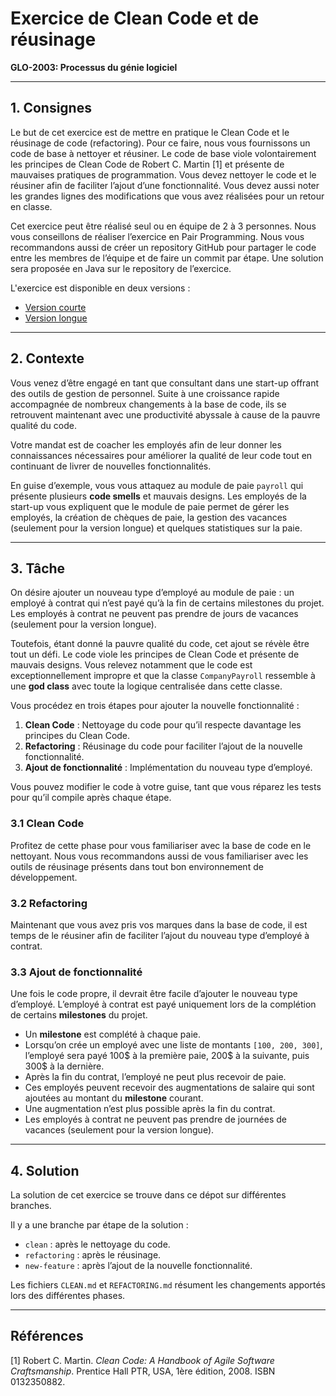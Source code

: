 # Exercice de Clean Code et de réusinage

**GLO-2003: Processus du génie logiciel**

---

## 1. Consignes

Le but de cet exercice est de mettre en pratique le Clean Code et le réusinage de code (refactoring). Pour ce faire, 
nous vous fournissons un code de base à nettoyer et réusiner. Le code de base viole volontairement les principes de 
Clean Code de Robert C. Martin [1] et présente de mauvaises pratiques de programmation. Vous devez nettoyer le code 
et le réusiner afin de faciliter l’ajout d’une fonctionnalité. Vous devez aussi noter les grandes lignes des 
modifications que vous avez réalisées pour un retour en classe.

Cet exercice peut être réalisé seul ou en équipe de 2 à 3 personnes. Nous vous conseillons de réaliser l’exercice en 
Pair Programming. Nous vous recommandons aussi de créer un repository GitHub pour partager le code entre les membres 
de l’équipe et de faire un commit par étape. Une solution sera proposée en Java sur le repository de l’exercice.

L'exercice est disponible en deux versions : 
- [Version courte](https://github.com/glo2003/Exercice-CleanCode-Refactoring-Court)
- [Version longue](https://github.com/glo2003/Exercice-CleanCode-Refactoring)

---

## 2. Contexte

Vous venez d’être engagé en tant que consultant dans une start-up offrant des outils de gestion de personnel. Suite 
à une croissance rapide accompagnée de nombreux changements à la base de code, ils se retrouvent maintenant avec une 
productivité abyssale à cause de la pauvre qualité du code.

Votre mandat est de coacher les employés afin de leur donner les connaissances nécessaires pour améliorer la qualité 
de leur code tout en continuant de livrer de nouvelles fonctionnalités.

En guise d’exemple, vous vous attaquez au module de paie `payroll` qui présente plusieurs **code smells** et mauvais 
designs. Les employés de la start-up vous expliquent que le module de paie permet de gérer les employés, la création 
de chèques de paie, la gestion des vacances (seulement pour la version longue) et quelques statistiques sur la paie.

---

## 3. Tâche

On désire ajouter un nouveau type d’employé au module de paie : un employé à contrat qui n’est payé qu’à la fin de 
certains milestones du projet. Les employés à contrat ne peuvent pas prendre de jours de vacances 
(seulement pour la version longue).

Toutefois, étant donné la pauvre qualité du code, cet ajout se révèle être tout un défi. Le code viole les principes 
de Clean Code et présente de mauvais designs. Vous relevez notamment que le code est exceptionnellement impropre et 
que la classe `CompanyPayroll` ressemble à une **god class** avec toute la logique centralisée dans cette classe.

Vous procédez en trois étapes pour ajouter la nouvelle fonctionnalité :

1. **Clean Code** : Nettoyage du code pour qu’il respecte davantage les principes du Clean Code.
2. **Refactoring** : Réusinage du code pour faciliter l’ajout de la nouvelle fonctionnalité.
3. **Ajout de fonctionnalité** : Implémentation du nouveau type d’employé.

Vous pouvez modifier le code à votre guise, tant que vous réparez les tests pour qu’il compile après chaque étape.

### 3.1 Clean Code

Profitez de cette phase pour vous familiariser avec la base de code en le nettoyant. Nous vous recommandons aussi 
de vous familiariser avec les outils de réusinage présents dans tout bon environnement de développement.

### 3.2 Refactoring

Maintenant que vous avez pris vos marques dans la base de code, il est temps de le réusiner afin de faciliter 
l’ajout du nouveau type d’employé à contrat.

### 3.3 Ajout de fonctionnalité

Une fois le code propre, il devrait être facile d’ajouter le nouveau type d’employé. L’employé à contrat est 
payé uniquement lors de la complétion de certains **milestones** du projet.

- Un **milestone** est complété à chaque paie.
- Lorsqu’on crée un employé avec une liste de montants `[100, 200, 300]`, l’employé sera payé 100\$ à la première paie, 
200\$ à la suivante, puis 300\$ à la dernière.
- Après la fin du contrat, l’employé ne peut plus recevoir de paie.
- Ces employés peuvent recevoir des augmentations de salaire qui sont ajoutées au montant du **milestone** courant.
- Une augmentation n’est plus possible après la fin du contrat.
- Les employés à contrat ne peuvent pas prendre de journées de vacances (seulement pour la version longue).

---

## 4. Solution

La solution de cet exercice se trouve dans ce dépot sur différentes branches. 

Il y a une branche par étape de la solution :

- `clean` : après le nettoyage du code.
- `refactoring` : après le réusinage.
- `new-feature` : après l’ajout de la nouvelle fonctionnalité.

Les fichiers `CLEAN.md` et `REFACTORING.md` résument les changements apportés lors des différentes phases.

---

## Références

[1] Robert C. Martin. *Clean Code: A Handbook of Agile Software Craftsmanship*. Prentice Hall PTR, USA, 1ère édition, 2008. ISBN 0132350882.
